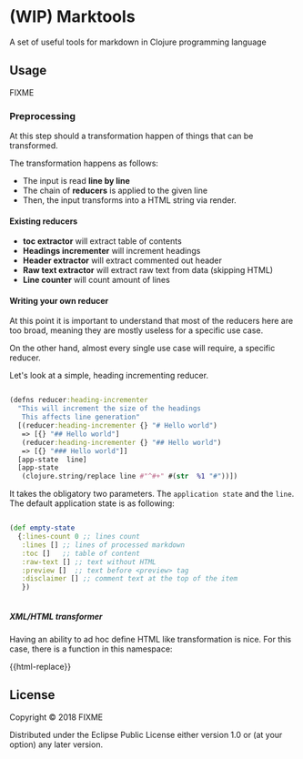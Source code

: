 # (WIP) Marktools

A set of useful tools for markdown in Clojure programming language

## Usage

FIXME

### Preprocessing

At this step should a transformation happen of things
that can be transformed. 

The transformation happens as follows:

* The input is read **line by line**
* The chain of **reducers** is applied to the given line
* Then, the input transforms into a HTML string via render. 

#### Existing reducers

* **toc extractor** will extract table of contents
* **Headings incrementer** will increment headings
* **Header extractor** will extract commented out header
* **Raw text extractor** will extract raw text from data (skipping HTML)
* **Line counter** will count amount of lines

#### Writing your own reducer

At this point it is important to understand that 
most of the reducers here are too broad, meaning
they are mostly useless for a specific use case. 

On the other hand, almost every single use case will 
require, a specific reducer. 

Let's look at a simple, heading incrementing reducer. 


```clojure

(defns reducer:heading-incrementer
  "This will increment the size of the headings
   This affects line generation"
  [(reducer:heading-incrementer {} "# Hello world")
   => [{} "## Hello world"]
   (reducer:heading-incrementer {} "## Hello world")
   => [{} "### Hello world"]]
  [app-state  line]
  [app-state
   (clojure.string/replace line #"^#+" #(str  %1 "#"))])
```

It takes the obligatory two parameters. The `application state` and
the `line`. The default application state is as following:

```clojure

(def empty-state
  {:lines-count 0 ;; lines count
   :lines [] ;; lines of processed markdown
   :toc []   ;; table of content
   :raw-text [] ;; text without HTML 
   :preview []  ;; text before <preview> tag
   :disclaimer [] ;; comment text at the top of the item
   })
   
```






##### XML/HTML transformer

Having an ability to ad hoc define HTML like transformation 
is nice. For this case, there is a function in this 
namespace:

{{html-replace}}










##### 


## License

Copyright © 2018 FIXME

Distributed under the Eclipse Public License either version 1.0 or (at
your option) any later version.
